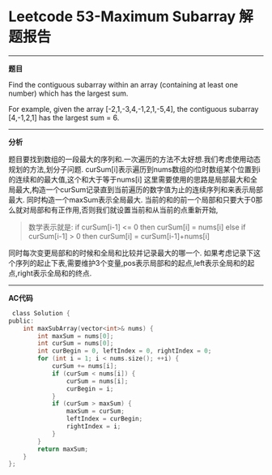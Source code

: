 # Leetcode 53-Maximum Subarray 解题报告

---

**题目**

Find the contiguous subarray within an array (containing at least one number) which has the largest sum.

For example, given the array [-2,1,-3,4,-1,2,1,-5,4],
the contiguous subarray [4,-1,2,1] has the largest sum = 6.

---

**分析**

题目要找到数组的一段最大的序列和.一次遍历的方法不太好想.我们考虑使用动态规划的方法,划分子问题.
curSum[i]表示遍历到nums数组的i位时数组某个位置到i的连续和的最大值,这个和大于等于nums[i]
这里需要使用的思路是局部最大和全局最大,构造一个curSum记录直到当前遍历的数字值为止的连续序列和来表示局部最大.
同时构造一个maxSum表示全局最大.
当前的和的前一个局部和只要大于0那么就对局部和有正作用,否则我们就设置当前和从当前的点重新开始,

>数学表示就是:
>if curSum[i-1] <= 0 then curSum[i] = nums[i] 
>else if curSum[i-1] > 0 then curSum[i] =  curSum[i-1]+nums[i]

同时每次变更局部和的时候和全局和比较并记录最大的哪一个.
如果考虑记录下这个序列的起止下表,需要维护3个变量,pos表示局部和的起点,left表示全局和的起点,right表示全局和的终点.

---

**AC代码**

```c
 class Solution {
public:
    int maxSubArray(vector<int>& nums) {
        int maxSum = nums[0];
        int curSum = nums[0];
        int curBegin = 0, leftIndex = 0, rightIndex = 0;
        for (int i = 1; i < nums.size(); ++i) {
            curSum += nums[i];
            if (curSum < nums[i]) {
                curSum = nums[i];
                curBegin = i;
            }
            if (curSum > maxSum) {
                maxSum = curSum;
                leftIndex = curBegin;
                rightIndex = i;
            }
        }
        return maxSum;
    }
};
```